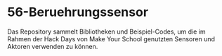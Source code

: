 # 56-Beruehrungssensor
 Das Repository sammelt Bibliotheken und Beispiel-Codes, um die im Rahmen der Hack Days von Make Your School genutzten Sensoren und Aktoren verwenden zu können.
